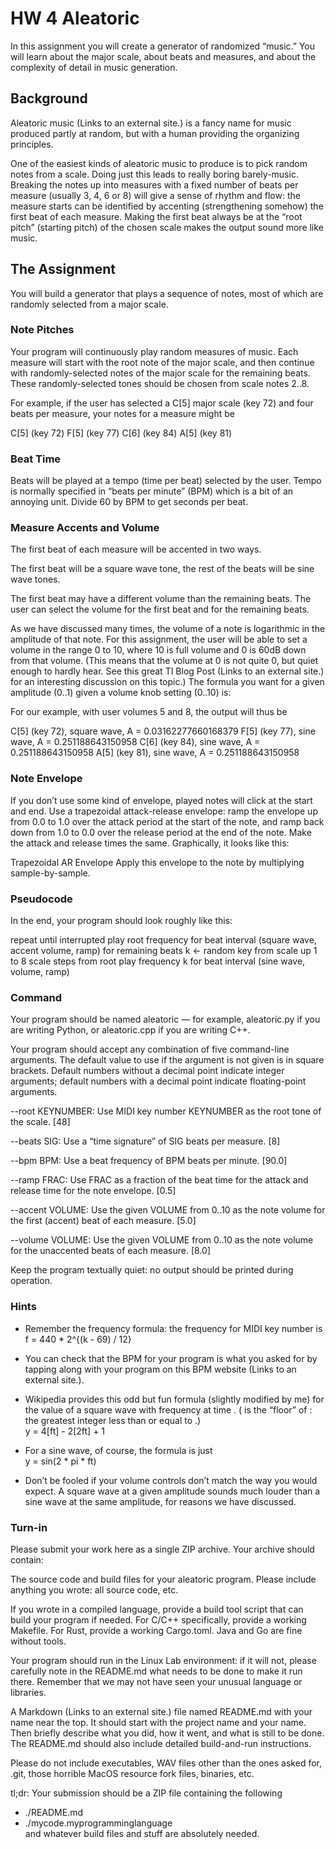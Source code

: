 # HW 4 Aleatoric

In this assignment you will create a generator of randomized “music.” You will learn about the major scale, about beats and measures, and about the complexity of detail in music generation.

## Background
Aleatoric music (Links to an external site.) is a fancy name for music produced partly at random, but with a human providing the organizing principles.

One of the easiest kinds of aleatoric music to produce is to pick random notes from a scale. Doing just this leads to really boring barely-music. Breaking the notes up into measures with a fixed number of beats per measure (usually 3, 4, 6 or 8) will give a sense of rhythm and flow: the measure starts can be identified by accenting (strengthening somehow) the first beat of each measure. Making the first beat always be at the “root pitch” (starting pitch) of the chosen scale makes the output sound more like music.

## The Assignment
You will build a generator that plays a sequence of notes, most of which are randomly selected from a major scale.

### Note Pitches
Your program will continuously play random measures of music. Each measure will start with the root note of the major scale, and then continue with randomly-selected notes of the major scale for the remaining beats. These randomly-selected tones should be chosen from scale notes 2..8.

For example, if the user has selected a C[5] major scale (key 72) and four beats per measure, your notes for a measure might be

C[5] (key 72)
F[5] (key 77)
C[6] (key 84)
A[5] (key 81)
### Beat Time
Beats will be played at a tempo (time per beat) selected by the user. Tempo is normally specified in “beats per minute” (BPM) which is a bit of an annoying unit. Divide 60 by BPM to get seconds per beat.

### Measure Accents and Volume
The first beat of each measure will be accented in two ways.

The first beat will be a square wave tone, the rest of the beats will be sine wave tones.

The first beat may have a different volume than the remaining beats. The user can select the volume for the first beat and for the remaining beats.

As we have discussed many times, the volume of a note is logarithmic in the amplitude of that note. For this assignment, the user will be able to set a volume in the range 0 to 10, where 10 is full volume and 0 is 60dB down from that volume. (This means that the volume at 0 is not quite 0, but quiet enough to hardly hear. See this great TI Blog Post (Links to an external site.) for an interesting discussion on this topic.) The formula you want for a given amplitude  (0..1) given a volume knob setting  (0..10) is:


For our example, with user volumes 5 and 8, the output will thus be

C[5] (key 72), square wave, A = 0.03162277660168379
F[5] (key 77), sine wave, A = 0.251188643150958
C[6] (key 84), sine wave, A = 0.251188643150958
A[5] (key 81), sine wave, A = 0.251188643150958
### Note Envelope
If you don’t use some kind of envelope, played notes will click at the start and end. Use a trapezoidal attack-release envelope: ramp the envelope up from 0.0 to 1.0 over the attack period at the start of the note, and ramp back down from 1.0 to 0.0 over the release period at the end of the note. Make the attack and release times the same. Graphically, it looks like this:


Trapezoidal AR Envelope
Apply this envelope to the note by multiplying sample-by-sample.

### Pseudocode
In the end, your program should look roughly like this:

repeat until interrupted
    play root frequency for beat interval (square wave, accent volume, ramp)
    for remaining beats
        k ← random key from scale up 1 to 8 scale steps from root
        play frequency k for beat interval (sine wave, volume, ramp)

### Command
Your program should be named aleatoric — for example, aleatoric.py if you are writing Python, or aleatoric.cpp if you are writing C++.

Your program should accept any combination of five command-line arguments. The default value to use if the argument is not given is in square brackets. Default numbers without a decimal point indicate integer arguments; default numbers with a decimal point indicate floating-point arguments.

--root KEYNUMBER: Use MIDI key number KEYNUMBER as the root tone of the scale. [48]

--beats SIG: Use a “time signature” of SIG beats per measure. [8]

--bpm BPM: Use a beat frequency of BPM beats per minute. [90.0]

--ramp FRAC: Use FRAC as a fraction of the beat time for the attack and release time for the note envelope. [0.5]

--accent VOLUME: Use the given VOLUME from 0..10 as the note volume for the first (accent) beat of each measure. [5.0]

--volume VOLUME: Use the given VOLUME from 0..10 as the note volume for the unaccented beats of each measure. [8.0]

Keep the program textually quiet: no output should be printed during operation.
### Hints
* Remember the frequency formula: the frequency  for MIDI key number  is\
  f = 440 * 2^{(k - 69) / 12}
* You can check that the BPM for your program is what you asked for by tapping along with your program on this BPM website (Links to an external site.).
* Wikipedia provides this odd but fun formula (slightly modified by me) for the value  of a square wave with frequency  at time . ( is the “floor” of : the greatest integer less than or equal to .)\
y = 4[ft] - 2[2ft] + 1

*  For a sine wave, of course, the formula is just\
 y = sin(2 * pi * ft)

* Don’t be fooled if your volume controls don’t match the way you would expect. A square wave at a given amplitude sounds much louder than a sine wave at the same amplitude, for reasons we have discussed.

### Turn-in
Please submit your work here as a single ZIP archive. Your archive should contain:

The source code and build files for your aleatoric program. Please include anything you wrote: all source code, etc.

If you wrote in a compiled language, provide a build tool script that can build your program if needed. For C/C++ specifically, provide a working Makefile. For Rust, provide a working Cargo.toml. Java and Go are fine without tools.

Your program should run in the Linux Lab environment: if it will not, please carefully note in the README.md what needs to be done to make it run there. Remember that we may not have seen your unusual language or libraries.

A Markdown (Links to an external site.) file named README.md with your name near the top. It should start with the project name and your name. Then briefly describe what you did, how it went, and what is still to be done. The README.md should also include detailed build-and-run instructions.

Please do not include executables, WAV files other than the ones asked for, .git, those horrible MacOS resource fork files, binaries, etc.

tl;dr: Your submission should be a ZIP file containing the following

* ./README.md
* ./mycode.myprogramminglanguage\
and whatever build files and stuff are absolutely needed.
